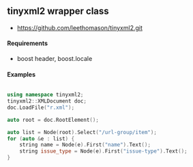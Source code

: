 
## tinyxml2 wrapper class 
- https://github.com/leethomason/tinyxml2.git

#### Requirements
- boost header, boost.locale

#### Examples

```cpp

using namespace tinyxml2;
tinyxml2::XMLDocument doc;
doc.LoadFile("r.xml");

auto root = doc.RootElement();

auto list = Node(root).Select("/url-group/item");
for (auto &e : list) {
	string name = Node(e).First("name").Text();
	string issue_type = Node(e).First("issue-type").Text();
}

```
